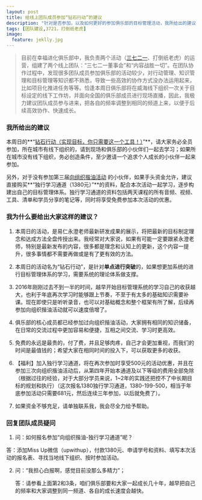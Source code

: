 ```yaml
---
layout: post
title: 给线上团队成员参加“钻石行动”的建议
description: "针对是否参加，以及如何更好的参加俱乐部的目标管理活动，我所给出的建议"
tags: [团队建设,3721，打倒纸老虎]
image:
  feature: jeklly.jpg
---
```



> 目前在幸福进化俱乐部中，我负责两个活动（[三七二一](http://bbs.upwith.me/forum-104-1.html)、打倒纸老虎）的运营，组建了两个线上团队：“三七二一董事会”和“内容战胜一切”。在团队协作过程中，发现很多团队成员参加俱乐部的活动较少，对行动管理、知识管理和目标管理等知识都不熟悉，导致一些高效的协作方式没办法运用起来，比如项目化推进任务等等。恰逢本周日俱乐部将在威海线下组织一次关于目标设定的线下工作坊，并面向全国的俱乐部成员进行现场直播，因此，我极力建议团队成员参与进来，把各自的频率调整到相同的频道上来，以便于后续高效协作、快速成长。

### 我所给出的建议

本周日的**“[钻石行动（实现目标，你只需要这一个工具！）](http://dwz.cn/3v2xn3)”**，请大家务必全员参加，所在城市有线下组织的，请到现场和俱乐部的小伙伴们一起去学习；如果所在城市没有线下组织，务必创造条件，至少邀请一个追求个人成长的小伙伴一起来参加。

另外，对于没有参加第三届[向组织揩油活动](http://nianmubiao.com) 的小伙伴，如果手头资金允许，建议直接购买**“独行学习通道（1380元）”**的资料，配合本次活动一起学习，逐步构建出自己的目标管理体系。独行学习通道的资料包括两天课程的所有音频、视频、工具、清单和学员分享的笔记等，同时将享受免费参加本次活动的优惠。

### 我为什么要给出大家这样的建议？

1. 本周日的活动，是易仁永澄老师最新研发成果的展示，将把最新的目标制定理念和达成方法全盘传授出来。我经常对大家说，如果有可能一定要跟紧永澄老师，特别是最新发布的内容，很多都是理念和认知上的更新，这个内容一提升，很多事情都不需要再做或是有了更有效的方法。

2. 本周日的活动名为“钻石行动”，是针对**单点进行突破**的，如果想更加系统的进行目标管理体系的学习，需要系统的理论体系做支撑。

3. 2016年刚刚过去不到一半的时间，越早开始目标管理系统的学习自己的收获越大，也利于年底再次学习时能够跟上节奏，不至于有太多的基础知识需要补课。现在即使只是听听录音，也可以对基础概念和整个框架有所了解，后续再参加向组织揩油活动就可以速度倍增了。

4. 俱乐部的核心成员都已经参加过向组织揩油活动，大家拥有相同的知识储备，在日常的交流过程中更加容易和便捷，互相之间交流、学习时更高效。

5. 免费的永远是最贵的，付了费，并且足够肉疼，自己才会更加重视，而我们的时间是最值钱的；希望大家在相同时间的投入下，可以获取更多的收获。

6. 【福利】加入独行学习通道，将在再次参加时享受500元的活动优惠，并且在参加三次向组织揩油活动后，从第四年开始本通道及以下等级的费用全部免除（根据过往的经验，对于大部分学员来说，1~2年的实践还把控不了中长期目标的规划和执行）（这次报名1380独行学习通道，1380-199-500，相当于年底参加活动只需要681元，然后连续三年参加，以后就免费了）。

7. 如果资金不够充足，请单独联系我，我会尽全力给予帮助。

### 回复团队成员疑问

1.  问：如何报名参加“向组织揩油-独行学习通道”呢？

答：添加Miss Up微信（upwithup），付款1380元、申请学号和资料、填写本次活动的报名表、寻找当地线下组织、按时参加活动。

2. 问：“我担心白报啊，感觉目前没那么多精力”；

   答：请参看上面第2和3条，咱们俱乐部要和大家一起成长几十年，越早把自己的频率和大家调整到同一频道、各自的成长速度会越快。
